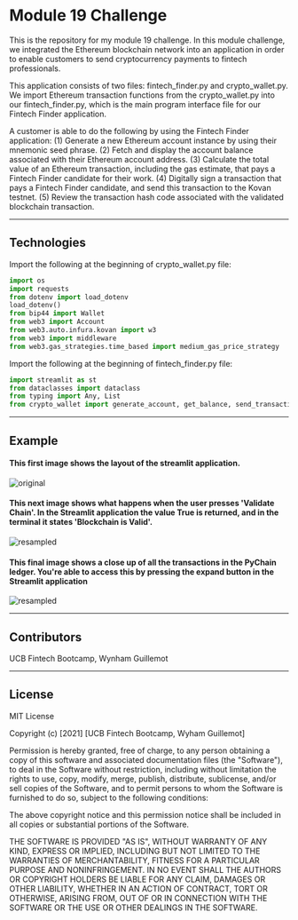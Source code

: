 # Module 19 Challenge

This is the repository for my module 19 challenge. In this module challenge, we integrated the Ethereum blockchain network into an application in order to enable customers to send cryptocurrency payments to fintech professionals. 

This application consists of two files: fintech_finder.py and crypto_wallet.py. We import Ethereum transaction functions from the crypto_wallet.py into our fintech_finder.py, which is the main program interface file for our Fintech Finder application.


A customer is able to do the following by using the Fintech Finder application:
(1) Generate a new Ethereum account instance by using their mnemonic seed phrase.
(2) Fetch and display the account balance associated with their Ethereum account address.
(3) Calculate the total value of an Ethereum transaction, including the gas estimate, that pays a Fintech Finder candidate for their work.
(4) Digitally sign a transaction that pays a Fintech Finder candidate, and send this transaction to the Kovan testnet.
(5) Review the transaction hash code associated with the validated blockchain transaction.

---

## Technologies

Import the following at the beginning of crypto_wallet.py file:

```python
import os
import requests
from dotenv import load_dotenv
load_dotenv()
from bip44 import Wallet
from web3 import Account
from web3.auto.infura.kovan import w3
from web3 import middleware
from web3.gas_strategies.time_based import medium_gas_price_strategy
```

Import the following at the beginning of fintech_finder.py file:

```python
import streamlit as st
from dataclasses import dataclass
from typing import Any, List
from crypto_wallet import generate_account, get_balance, send_transaction
```

---

## Example

#### This first image shows the layout of the streamlit application.

![original](./readme_images/mod_18_1.png)


#### This next image shows what happens when the user presses 'Validate Chain'. In the Streamlit application the value True is returned, and in the terminal it states 'Blockchain is Valid'.

![resampled](./readme_images/mod_18_2.png)


#### This final image shows a close up of all the transactions in the PyChain ledger. You're able to access this by pressing the expand button in the Streamlit application

![resampled](./readme_images/mod_18_3.png)


---

## Contributors

UCB Fintech Bootcamp, Wynham Guillemot 

---

## License

MIT License

Copyright (c) [2021] [UCB Fintech Bootcamp, Wyham Guillemot]

Permission is hereby granted, free of charge, to any person obtaining a copy
of this software and associated documentation files (the "Software"), to deal
in the Software without restriction, including without limitation the rights
to use, copy, modify, merge, publish, distribute, sublicense, and/or sell
copies of the Software, and to permit persons to whom the Software is
furnished to do so, subject to the following conditions:

The above copyright notice and this permission notice shall be included in all
copies or substantial portions of the Software.

THE SOFTWARE IS PROVIDED "AS IS", WITHOUT WARRANTY OF ANY KIND, EXPRESS OR
IMPLIED, INCLUDING BUT NOT LIMITED TO THE WARRANTIES OF MERCHANTABILITY,
FITNESS FOR A PARTICULAR PURPOSE AND NONINFRINGEMENT. IN NO EVENT SHALL THE
AUTHORS OR COPYRIGHT HOLDERS BE LIABLE FOR ANY CLAIM, DAMAGES OR OTHER
LIABILITY, WHETHER IN AN ACTION OF CONTRACT, TORT OR OTHERWISE, ARISING FROM,
OUT OF OR IN CONNECTION WITH THE SOFTWARE OR THE USE OR OTHER DEALINGS IN THE
SOFTWARE.

